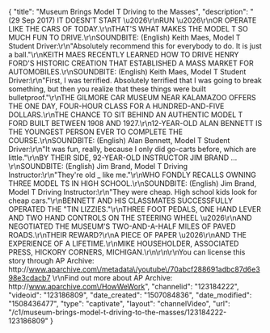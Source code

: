 {
    "title": "Museum Brings Model T Driving to the Masses",
    "description": "(29 Sep 2017) IT DOESN'T START \u2026\r\nRUN \u2026\r\nOR OPERATE LIKE THE CARS OF TODAY.\r\nTHAT'S WHAT MAKES THE MODEL T SO MUCH FUN TO DRIVE.\r\nSOUNDBITE: (English) Keith Maes, Model T Student Driver:\r\n\"Absolutely recommend this for everybody to do. It is just a ball.\"\r\nKEITH MAES RECENTLY LEARNED HOW TO DRIVE HENRY FORD'S HISTORIC CREATION THAT ESTABLISHED A MASS MARKET FOR AUTOMOBILES.\r\nSOUNDBITE: (English) Keith Maes, Model T Student Driver:\r\n\"First, I was terrified. Absolutely terrified that I was going to break something, but then you realize that these things were built bulletproof.\"\r\nTHE GILMORE CAR MUSEUM NEAR KALAMAZOO OFFERS THE ONE DAY, FOUR-HOUR CLASS FOR A HUNDRED-AND-FIVE DOLLARS.\r\nTHE CHANCE TO SIT BEHIND AN AUTHENTIC MODEL T FORD BUILT BETWEEN 1908 AND 1927.\r\n12-YEAR-OLD ALAN BENNETT IS THE YOUNGEST PERSON EVER TO COMPLETE THE COURSE.\r\nSOUNDBITE: (English) Alan Bennett, Model T Student Driver:\r\n\"It was fun, really, because I only did go-carts before, which are little.\"\r\nBY THEIR SIDE, 92-YEAR-OLD INSTRUCTOR JIM BRAND ... \r\nSOUNDBITE: (English) Jim Brand, Model T Driving Instructor:\r\n\"They're old _ like me.\"\r\nWHO FONDLY RECALLS OWNING THREE MODEL TS IN HIGH SCHOOL.\r\nSOUNDBITE: (English) Jim Brand, Model T Driving Instructor:\r\n\"They were cheap. High school kids look for cheap cars.\"\r\nBENNETT AND HIS CLASSMATES SUCCESSFULLY OPERATED THE \"TIN LIZZIES.\"\r\nTHREE FOOT PEDALS, ONE HAND LEVER AND TWO HAND CONTROLS ON THE STEERING WHEEL \u2026\r\nAND NEGOTIATED THE MUSEUM'S TWO-AND-A-HALF MILES OF PAVED ROADS.\r\nTHEIR REWARD?\r\nA PIECE OF PAPER \u2026\r\nAND THE EXPERIENCE OF A LIFETIME.\r\nMIKE HOUSEHOLDER, ASSOCIATED PRESS, HICKORY CORNERS, MICHIGAN.\r\n\r\n\r\nYou can license this story through AP Archive: http:\/\/www.aparchive.com\/metadata\/youtube\/70abcf288691adbc87d6e398e3cdacb7 \r\nFind out more about AP Archive: http:\/\/www.aparchive.com\/HowWeWork",
    "channelid": "123184222",
    "videoid": "123186809",
    "date_created": "1507084836",
    "date_modified": "1508436477",
    "type": "captivate",
    "layout": "channelVideo",
    "url": "\/c1\/museum-brings-model-t-driving-to-the-masses\/123184222-123186809"
}